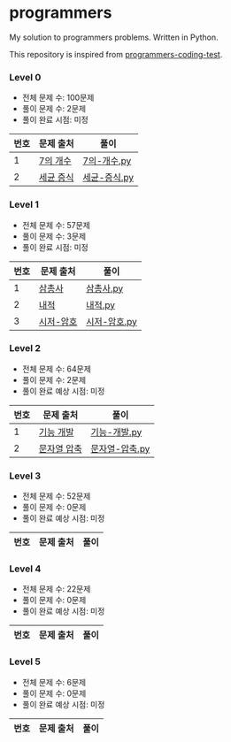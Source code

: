 # programmers
My solution to programmers problems. Written in Python.

This repository is inspired from [programmers-coding-test](https://github.com/codeisneverodd/programmers-coding-test).

### Level 0

- 전체 문제 수: 100문제
- 풀이 문제 수: 2문제
- 풀이 완료 시점: 미정

| 번호 | 문제 출처 | 풀이 |
| --- | ------- | --- |
| 1 | [7의 개수](https://school.programmers.co.kr/learn/courses/30/lessons/120912) | [7의-개수.py](https://github.com/scottsuk0306/programmers/blob/main/level-0/7의-개수.py) |
| 2 | [세균 증식](https://school.programmers.co.kr/learn/courses/30/lessons/120910) | [세균-증식.py](https://github.com/scottsuk0306/programmers/blob/main/level-0/세균-증식.py) |


### Level 1

- 전체 문제 수: 57문제
- 풀이 문제 수: 3문제
- 풀이 완료 시점: 미정

| 번호 | 문제 출처 | 풀이 |
| --- | ------- | --- |
| 1 | [삼총사](https://school.programmers.co.kr/learn/courses/30/lessons/131705) | [삼총사.py](https://github.com/scottsuk0306/programmers/blob/main/level-1/삼총사.py) |
| 2 | [내적](https://school.programmers.co.kr/learn/courses/30/lessons/70128) | [내적.py](https://github.com/scottsuk0306/programmers/blob/main/level-1/내적.py) |
| 3 | [시저-암호](https://school.programmers.co.kr/learn/courses/30/lessons/12926) | [시저-암호.py](https://github.com/scottsuk0306/programmers/blob/main/level-1/시저-암호.py) |

### Level 2 

- 전체 문제 수: 64문제
- 풀이 문제 수: 2문제
- 풀이 완료 예상 시점: 미정

| 번호 | 문제 출처 | 풀이 |
| --- | ------- | --- |
| 1 | [기능 개발](https://school.programmers.co.kr/learn/courses/30/lessons/42586) | [기능-개발.py](https://github.com/scottsuk0306/programmers/blob/main/level-2/기능-개발.py) |
| 2 | [문자열 압축](https://school.programmers.co.kr/learn/courses/30/lessons/60057) | [문자열-압축.py](https://github.com/scottsuk0306/programmers/blob/main/level-2/문자열-압축.py) |

### Level 3

- 전체 문제 수: 52문제
- 풀이 문제 수: 0문제
- 풀이 완료 예상 시점: 미정

| 번호 | 문제 출처 | 풀이 |
| --- | ------- | --- |

### Level 4

- 전체 문제 수: 22문제
- 풀이 문제 수: 0문제
- 풀이 완료 예상 시점: 미정

| 번호 | 문제 출처 | 풀이 |
| --- | ------- | --- |

### Level 5

- 전체 문제 수: 6문제
- 풀이 문제 수: 0문제
- 풀이 완료 예상 시점: 미정

| 번호 | 문제 출처 | 풀이 |
| --- | ------- | --- |
